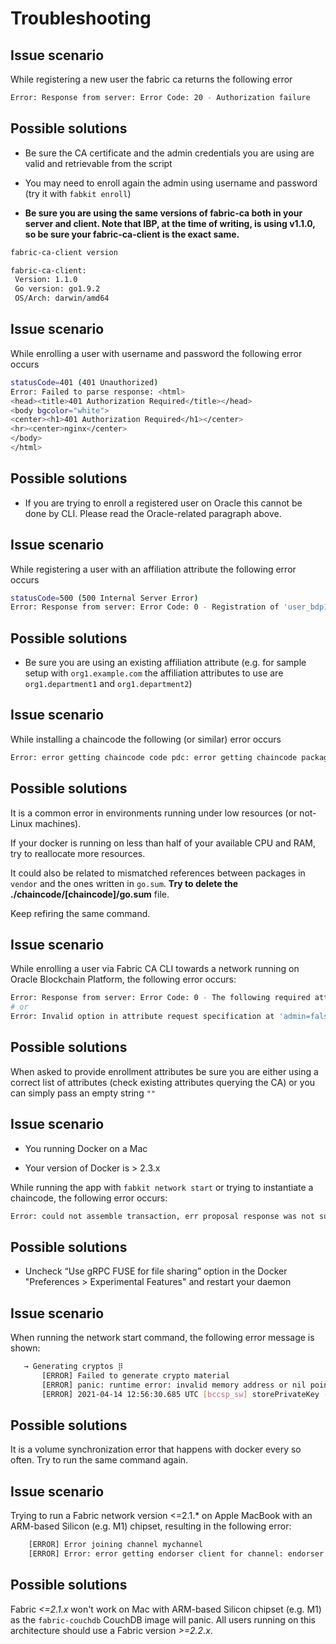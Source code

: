 # Troubleshooting

## Issue scenario

While registering a new user the fabric ca returns the following error

```bash
Error: Response from server: Error Code: 20 - Authorization failure
```

## Possible solutions

- Be sure the CA certificate and the admin credentials you are using are valid and retrievable from the script

- You may need to enroll again the admin using username and password (try it with `fabkit enroll`)

- **Be sure you are using the same versions of fabric-ca both in your server and client. Note that IBP, at the time of writing, is using v1.1.0, so be sure your fabric-ca-client is the exact same.**

```bash
fabric-ca-client version

fabric-ca-client:
 Version: 1.1.0
 Go version: go1.9.2
 OS/Arch: darwin/amd64
```

## Issue scenario

While enrolling a user with username and password the following error occurs

```bash
statusCode=401 (401 Unauthorized)
Error: Failed to parse response: <html>
<head><title>401 Authorization Required</title></head>
<body bgcolor="white">
<center><h1>401 Authorization Required</h1></center>
<hr><center>nginx</center>
</body>
</html>
```

## Possible solutions

- If you are trying to enroll a registered user on Oracle this cannot be done by CLI. Please read the Oracle-related paragraph above.

## Issue scenario

While registering a user with an affiliation attribute the following error occurs

```bash
statusCode=500 (500 Internal Server Error)
Error: Response from server: Error Code: 0 - Registration of 'user_bdp1Z' failed in affiliation validation: Failed getting affiliation 'org1.example.com': : scode: 404, code: 63, msg: Failed to get Affiliation: sql: no rows in result set
```

## Possible solutions

- Be sure you are using an existing affiliation attribute (e.g. for sample setup with `org1.example.com` the affiliation attributes to use are `org1.department1` and `org1.department2`)

## Issue scenario

While installing a chaincode the following (or similar) error occurs

```bash
Error: error getting chaincode code pdc: error getting chaincode package bytes: Error writing src/github.com/hyperledger/fabric/peer/chaincode/pdc/vendor/golang.org/x/net/http/httpguts/guts.go to tar: Error copy (path: /opt/gopath/src/github.com/hyperledger/fabric/peer/chaincode/pdc/vendor/golang.org/x/net/http/httpguts/guts.go, oldname:guts.go,newname:src/github.com/hyperledger/fabric/peer/chaincode/pdc/vendor/golang.org/x/net/http/httpguts/guts.go,sz:1425) : archive/tar: write too long
```

## Possible solutions

It is a common error in environments running under low resources (or not-Linux machines).

If your docker is running on less than half of your available CPU and RAM, try to reallocate more resources.

It could also be related to mismatched references between packages in `vendor` and the ones written in `go.sum`. **Try to delete the ./chaincode/[chaincode]/go.sum** file.

Keep refiring the same command.

## Issue scenario

While enrolling a user via Fabric CA CLI towards a network running on Oracle Blockchain Platform, the following error occurs:

```bash
Error: Response from server: Error Code: 0 - The following required attributes are missing: [hf.Registrar.Attributes hf.AffiliationMgr]
# or
Error: Invalid option in attribute request specification at 'admin=false:ecert'; the value after the colon must be 'opt'
```

## Possible solutions

When asked to provide enrollment attributes be sure you are either using a correct list of attributes (check existing attributes querying the CA) or you can simply pass an empty string `""`

## Issue scenario

- You running Docker on a Mac

- Your version of Docker is > 2.3.x

While running the app with `fabkit network start` or trying to instantiate a chaincode, the following error occurs:

```bash
Error: could not assemble transaction, err proposal response was not successful, error code 500, msg error starting container: error starting container: Post http://unix.sock/containers/create?name=dev-peer0.org1.example.com-mygocc-1.0: dial unix /host/var/run/docker.sock: connect: no such file or directory
```

## Possible solutions

- Uncheck “Use gRPC FUSE for file sharing” option in the Docker "Preferences > Experimental Features" and restart your daemon

## Issue scenario

When running the network start command, the following error message is shown:

```bash
   → Generating cryptos ⡿
       [ERROR] Failed to generate crypto material
       [ERROR] panic: runtime error: invalid memory address or nil pointer dereference
       [ERROR] 2021-04-14 12:56:30.685 UTC [bccsp_sw] storePrivateKey -> ERRO 001 Failed storing private key [e77c33598a67d7c08d2be1e920c80a602ef0b56343d9a3ccb62e7bacb5cc6a2e]: [open /crypto-config/peerOrganizations/org1.example.com/ca/e77c33598a67d7c08d2be1e920c80a602ef0b56343d9a3ccb62e7bacb5cc6a2e_sk: stale NFS file handle]
```

## Possible solutions

It is a volume synchronization error that happens with docker every so often. Try to run the same command again.

## Issue scenario

Trying to run a Fabric network version <=2.1.* on Apple MacBook with an ARM-based Silicon (e.g. M1) chipset, resulting in the following error:

```bash
    [ERROR] Error joining channel mychannel
    [ERROR] Error: error getting endorser client for channel: endorser client failed to connect to peer0.org1.example.com:7051: failed to create new connection: connection error: desc = "transport: error while dialing: dial tcp 172.21.0.5:7051: connect: connection refused"
```

## Possible solutions

Fabric _<=2.1.x_ won't work on Mac with ARM-based Silicon chipset (e.g. M1) as the `fabric-couchdb` CouchDB image will panic. All users running on this architecture should use a Fabric version _>=2.2.x_.